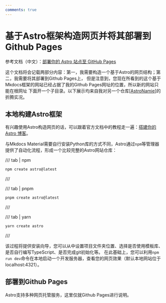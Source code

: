 ```yaml
---
comments: true
---
```

# 基于Astro框架构造网页并将其部署到Github Pages

参考文档（中文）：[部署你的 Astro 站点至 GitHub Pages](https://docs.astro.build/zh-cn/guides/deploy/github/)

这个文档将会记载两部分内容：第一，我需要构造一个基于Astro的网页结构；第二，我需要将其部署到Github Pages上，
但是注意到，您现在所看到的这个基于Mkdocs框架的网站已经占据了我的Github Pages网址的位置，所以新的网站只能在根网址
下面开一个子目录。以下展示均来自我对另一个仓库[[AstroNamie](https://github.com/yliu-fe/AstroNamie)]的折腾实况。

## 本地构建Astro框架

有兴趣使用Astro构造网页的话，可以跟着官方文档中的教程走一遍：[搭建你的 Astro 博客](https://docs.astro.build/zh-cn/tutorial/0-introduction/)。

与Mkdocs Material需要自行安装Python库的方式不同，Astro通过`npm`等管理器提供了自动化流程，形成一个比较完整的Astro网站仓库：

/// tab | npm

```bash
npm create astro@latest
```

///

/// tab | pnpm

```bash
pnpm create astro@latest
```

///

/// tab | yarn

```bash
yarn create astro
```

///

该过程将提供安装向导，您可以从中设置项目文件夹位置、选择是否使用模板库、是否自行编写TypeScript、是否完成git初始化等。
在此基础上，您可以利用`npm run dev`命令在本地启动一个开发服务器，查看您的网页效果（默认本地网站位于localhost:4321）。

## 部署到Github Pages

Astro支持多种网页托管服务，这里仅就Github Pages进行说明。

